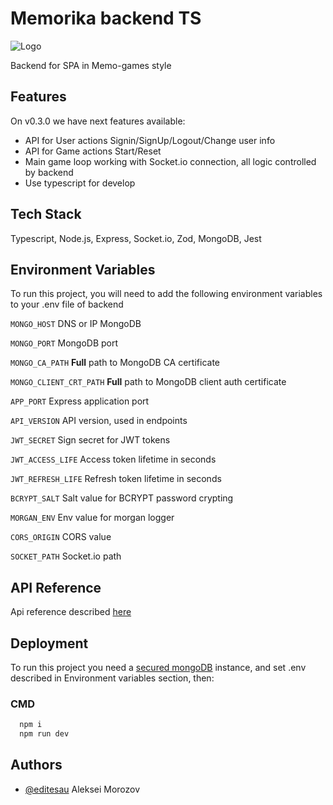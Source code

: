 
# Memorika backend TS

![Logo](https://user-images.githubusercontent.com/111222143/221550000-5a881d2e-4389-4077-b688-38867df88667.png)

Backend for SPA in Memo-games style
## Features
On v0.3.0 we have next features available:
- API for User actions Signin/SignUp/Logout/Change user info
- API for Game actions Start/Reset
- Main game loop working with Socket.io connection, all logic controlled by backend
- Use typescript for develop


## Tech Stack

Typescript, Node.js, Express, Socket.io, Zod, MongoDB, Jest

## Environment Variables

To run this project, you will need to add the following environment variables to your .env file of backend

`MONGO_HOST` DNS or IP MongoDB 

`MONGO_PORT` MongoDB port

`MONGO_CA_PATH` **Full** path to MongoDB CA certificate

`MONGO_CLIENT_CRT_PATH` **Full** path to MongoDB client auth certificate

`APP_PORT` Express application port

`API_VERSION` API version, used in endpoints

`JWT_SECRET` Sign secret for JWT tokens

`JWT_ACCESS_LIFE` Access token lifetime in seconds

`JWT_REFRESH_LIFE` Refresh token lifetime in seconds

`BCRYPT_SALT` Salt value for BCRYPT password crypting

`MORGAN_ENV` Env value for morgan logger

`CORS_ORIGIN` CORS value

`SOCKET_PATH` Socket.io path


## API Reference

Api reference described [here](https://app.swaggerhub.com/apis-docs/ALEXEYPO121/sb-memo/1.0.0)


## Deployment

To run this project you need a [secured mongoDB](https://www.mongodb.com/docs/manual/tutorial/configure-x509-client-authentication/) instance, and set .env described in Environment variables section, then:

### CMD
```bash
  npm i
  npm run dev
```


## Authors

- [@editesau](https://github.com/editesau) Aleksei Morozov

